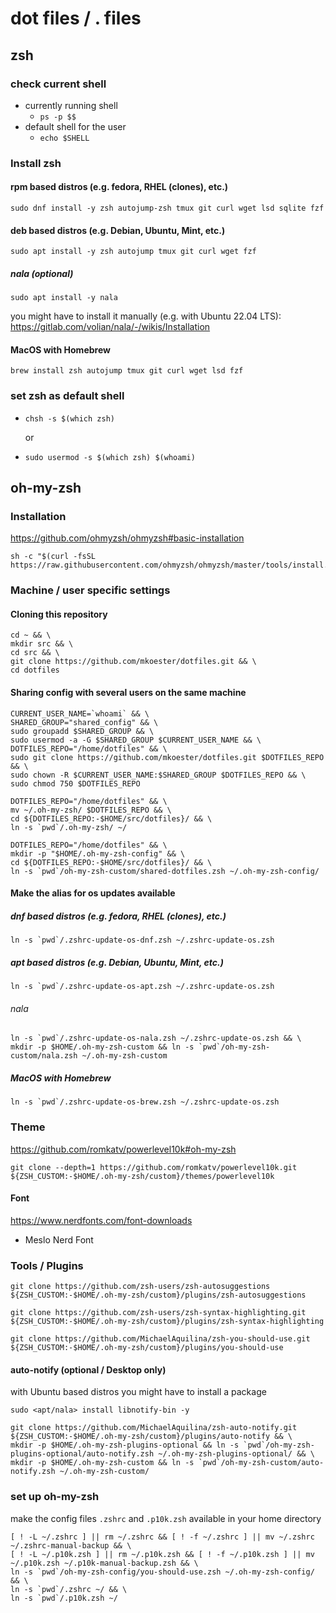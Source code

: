 dot files / . files
===================

zsh
---

### check current shell

- currently running shell
  + `ps -p $$`
- default shell for the user
  + `echo $SHELL`

### Install zsh

#### rpm based distros (e.g. fedora, RHEL (clones), etc.)

```
sudo dnf install -y zsh autojump-zsh tmux git curl wget lsd sqlite fzf
```

#### deb based distros (e.g. Debian, Ubuntu, Mint, etc.)

```
sudo apt install -y zsh autojump tmux git curl wget fzf
```

##### nala (optional)

```
sudo apt install -y nala
```

you might have to install it manually (e.g. with Ubuntu 22.04 LTS): https://gitlab.com/volian/nala/-/wikis/Installation

#### MacOS with Homebrew

```
brew install zsh autojump tmux git curl wget lsd fzf
```

### set zsh as default shell

- `chsh -s $(which zsh)`

  or

- `sudo usermod -s $(which zsh) $(whoami)`

oh-my-zsh
---------

### Installation

https://github.com/ohmyzsh/ohmyzsh#basic-installation

```
sh -c "$(curl -fsSL https://raw.githubusercontent.com/ohmyzsh/ohmyzsh/master/tools/install.sh)"
```

### Machine / user specific settings

#### Cloning this repository

```
cd ~ && \
mkdir src && \
cd src && \
git clone https://github.com/mkoester/dotfiles.git && \
cd dotfiles
```

#### Sharing config with several users on the same machine

```
CURRENT_USER_NAME=`whoami` && \
SHARED_GROUP="shared_config" && \
sudo groupadd $SHARED_GROUP && \
sudo usermod -a -G $SHARED_GROUP $CURRENT_USER_NAME && \
DOTFILES_REPO="/home/dotfiles" && \
sudo git clone https://github.com/mkoester/dotfiles.git $DOTFILES_REPO && \
sudo chown -R $CURRENT_USER_NAME:$SHARED_GROUP $DOTFILES_REPO && \
sudo chmod 750 $DOTFILES_REPO
```

```
DOTFILES_REPO="/home/dotfiles" && \
mv ~/.oh-my-zsh/ $DOTFILES_REPO && \
cd ${DOTFILES_REPO:-$HOME/src/dotfiles}/ && \
ln -s `pwd`/.oh-my-zsh/ ~/
```

```
DOTFILES_REPO="/home/dotfiles" && \
mkdir -p "$HOME/.oh-my-zsh-config" && \
cd ${DOTFILES_REPO:-$HOME/src/dotfiles}/ && \
ln -s `pwd`/oh-my-zsh-custom/shared-dotfiles.zsh ~/.oh-my-zsh-config/
```


#### Make the alias for os updates available

##### dnf based distros (e.g. fedora, RHEL (clones), etc.)

```
ln -s `pwd`/.zshrc-update-os-dnf.zsh ~/.zshrc-update-os.zsh
```

##### apt based distros (e.g. Debian, Ubuntu, Mint, etc.)

```
ln -s `pwd`/.zshrc-update-os-apt.zsh ~/.zshrc-update-os.zsh
```

###### nala

```
ln -s `pwd`/.zshrc-update-os-nala.zsh ~/.zshrc-update-os.zsh && \
mkdir -p $HOME/.oh-my-zsh-custom && ln -s `pwd`/oh-my-zsh-custom/nala.zsh ~/.oh-my-zsh-custom
```

##### MacOS with Homebrew

```
ln -s `pwd`/.zshrc-update-os-brew.zsh ~/.zshrc-update-os.zsh
```

### Theme

https://github.com/romkatv/powerlevel10k#oh-my-zsh

```
git clone --depth=1 https://github.com/romkatv/powerlevel10k.git ${ZSH_CUSTOM:-$HOME/.oh-my-zsh/custom}/themes/powerlevel10k
```

#### Font

https://www.nerdfonts.com/font-downloads

- Meslo Nerd Font

### Tools / Plugins

```
git clone https://github.com/zsh-users/zsh-autosuggestions ${ZSH_CUSTOM:-$HOME/.oh-my-zsh/custom}/plugins/zsh-autosuggestions
```

```
git clone https://github.com/zsh-users/zsh-syntax-highlighting.git ${ZSH_CUSTOM:-$HOME/.oh-my-zsh/custom}/plugins/zsh-syntax-highlighting
```

```
git clone https://github.com/MichaelAquilina/zsh-you-should-use.git ${ZSH_CUSTOM:-$HOME/.oh-my-zsh/custom}/plugins/you-should-use
```

#### auto-notify (optional / Desktop only)

with Ubuntu based distros you might have to install a package

```
sudo <apt/nala> install libnotify-bin -y
```

```
git clone https://github.com/MichaelAquilina/zsh-auto-notify.git ${ZSH_CUSTOM:-$HOME/.oh-my-zsh/custom}/plugins/auto-notify && \
mkdir -p $HOME/.oh-my-zsh-plugins-optional && ln -s `pwd`/oh-my-zsh-plugins-optional/auto-notify.zsh ~/.oh-my-zsh-plugins-optional/ && \
mkdir -p $HOME/.oh-my-zsh-custom && ln -s `pwd`/oh-my-zsh-custom/auto-notify.zsh ~/.oh-my-zsh-custom/
```

### set up oh-my-zsh

make the config files `.zshrc` and `.p10k.zsh` available in your home directory

```
[ ! -L ~/.zshrc ] || rm ~/.zshrc && [ ! -f ~/.zshrc ] || mv ~/.zshrc ~/.zshrc-manual-backup && \
[ ! -L ~/.p10k.zsh ] || rm ~/.p10k.zsh && [ ! -f ~/.p10k.zsh ] || mv ~/.p10k.zsh ~/.p10k-manual-backup.zsh && \
ln -s `pwd`/oh-my-zsh-config/you-should-use.zsh ~/.oh-my-zsh-config/ && \
ln -s `pwd`/.zshrc ~/ && \
ln -s `pwd`/.p10k.zsh ~/
```
